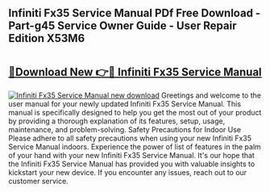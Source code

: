 ## Infiniti Fx35 Service Manual PDf Free Download - Part-g45 Service Owner Guide - User Repair Edition X53M6

# <h2><a href="http://bc32207.oget.top/?id=Infiniti+Fx35+Service+Manual">🔗Download New 👉🔴 Infiniti Fx35 Service Manual</a></h2>

[![Infiniti Fx35 Service Manual new download](https://i.imgur.com/5g1atiW.png)](http://bc32207.oget.top/?id=Infiniti+Fx35+Service+Manual)
Greetings and welcome to the user manual for your newly updated Infiniti Fx35 Service Manual. This manual is specifically designed to help you get the most out of your product by providing a thorough explanation of its features, setup, usage, maintenance, and problem-solving. Safety Precautions for Indoor Use Please adhere to all safety precautions when using your new Infiniti Fx35 Service Manual indoors. Experience the power of list of features in the palm of your hand with your new Infiniti Fx35 Service Manual. It's our hope that the Infiniti Fx35 Service Manual has provided you with valuable insights to kickstart your new device. If you encounter any issues, reach out to our customer service.
